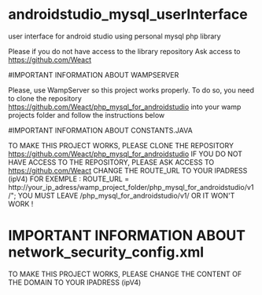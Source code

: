 # androidstudio_mysql_userInterface
user interface for android studio using personal mysql php library

Please if you do not have access to the library repository
Ask access to https://github.com/Weact

#IMPORTANT INFORMATION ABOUT WAMPSERVER

Please, use WampServer so this project works properly.
To do so, you need to clone the repository https://github.com/Weact/php_mysql_for_androidstudio
into your wamp projects folder and follow the instructions below

#IMPORTANT INFORMATION ABOUT CONSTANTS.JAVA

TO MAKE THIS PROJECT WORKS, PLEASE CLONE THE REPOSITORY https://github.com/Weact/php_mysql_for_androidstudio
IF YOU DO NOT HAVE ACCESS TO THE REPOSITORY, PLEASE ASK ACCESS TO https://github.com/Weact
CHANGE THE ROUTE_URL TO YOUR IPADRESS (ipV4)
FOR EXEMPLE :
ROUTE_URL = http://your_ip_adress/wamp_project_folder/php_mysql_for_androidstudio/v1/";
YOU MUST LEAVE /php_mysql_for_androidstudio/v1/ OR IT WON'T WORK !

# IMPORTANT INFORMATION ABOUT network_security_config.xml

TO MAKE THIS PROJECT WORKS, PLEASE CHANGE THE CONTENT OF THE DOMAIN TO YOUR IPADRESS (ipV4)